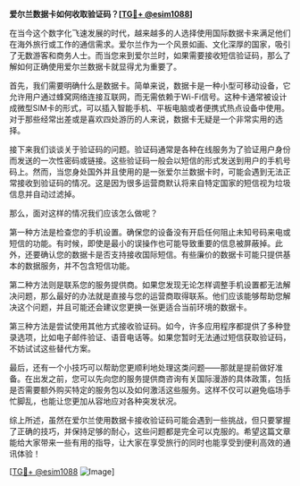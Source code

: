 **爱尔兰数据卡如何收取验证码？[[TG💪+ @esim1088](https://t.me/s/esim1088)]**

在当今这个数字化飞速发展的时代，越来越多的人选择使用国际数据卡来满足他们在海外旅行或工作的通信需求。爱尔兰作为一个风景如画、文化深厚的国家，吸引了无数游客和商务人士。而当您来到爱尔兰时，如果需要接收短信验证码，那么了解如何正确使用爱尔兰数据卡就显得尤为重要了。

首先，我们需要明确什么是数据卡。简单来说，数据卡是一种小型可移动设备，它允许用户通过蜂窝网络连接互联网，而无需依赖于Wi-Fi信号。这种卡通常被设计成微型SIM卡的形式，可以插入智能手机、平板电脑或者便携式热点设备中使用。对于那些经常出差或是喜欢四处游历的人来说，数据卡无疑是一个非常实用的选择。

接下来我们谈谈关于验证码的问题。验证码通常是各种在线服务为了验证用户身份而发送的一次性密码或链接。这些验证码一般会以短信的形式发送到用户的手机号码上。然而，当您身处国外并且使用的是一张爱尔兰数据卡时，可能会遇到无法正常接收到验证码的情况。这是因为很多运营商默认将来自特定国家的短信视为垃圾信息并自动过滤掉。

那么，面对这样的情况我们应该怎么做呢？

第一种方法是检查您的手机设置。确保您的设备没有开启任何阻止未知号码来电或短信的功能。有时候，即使是最小的误操作也可能导致重要的信息被屏蔽掉。此外，还要确认您的数据卡是否支持接收国际短信。有些廉价的数据卡可能只提供基本的数据服务，并不包含短信功能。

第二种方法则是联系您的服务提供商。如果您发现无论怎样调整手机设置都无法解决问题，那么最好的办法就是直接与您的运营商取得联系。他们应该能够帮助您解决这个问题，并且可能还会建议您更换一张更适合当前环境的数据卡。

第三种方法是尝试使用其他方式接收验证码。如今，许多应用程序都提供了多种登录选项，比如电子邮件验证、语音电话等。如果您暂时无法通过短信获取验证码，不妨试试这些替代方案。

最后，还有一个小技巧可以帮助您更顺利地处理这类问题——那就是提前做好准备。在出发之前，您可以先向您的服务提供商咨询有关国际漫游的具体政策，包括是否需要额外购买特定的服务包以及如何激活这些服务。这样不仅可以避免临场手忙脚乱，也能让您更加从容地应对各种突发状况。

综上所述，虽然在爱尔兰使用数据卡接收验证码可能会遇到一些挑战，但只要掌握了正确的技巧，并保持足够的耐心，这些问题都是完全可以克服的。希望这篇文章能给大家带来一些有用的指导，让大家在享受旅行的同时也能享受到便利高效的通讯体验！

[[TG💪+ @esim1088](https://t.me/s/esim1088) ![Image](https://i.postimg.cc/4NQfJmqS/Snipaste-2025-05-13-00-14-12.png)]